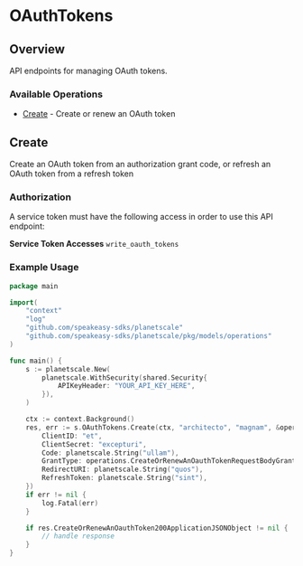 # OAuthTokens

## Overview


<p>API endpoints for managing OAuth tokens.</p>


### Available Operations

* [Create](#create) - Create or renew an OAuth token

## Create


<p>Create an OAuth token from an authorization grant code, or refresh an OAuth token from a refresh token</p>

### Authorization
A service token   must have the following access   in order to use this API endpoint:

**Service Token Accesses**
  `write_oauth_tokens`



### Example Usage

```go
package main

import(
	"context"
	"log"
	"github.com/speakeasy-sdks/planetscale"
	"github.com/speakeasy-sdks/planetscale/pkg/models/operations"
)

func main() {
    s := planetscale.New(
        planetscale.WithSecurity(shared.Security{
            APIKeyHeader: "YOUR_API_KEY_HERE",
        }),
    )

    ctx := context.Background()
    res, err := s.OAuthTokens.Create(ctx, "architecto", "magnam", &operations.CreateOrRenewAnOauthTokenRequestBody{
        ClientID: "et",
        ClientSecret: "excepturi",
        Code: planetscale.String("ullam"),
        GrantType: operations.CreateOrRenewAnOauthTokenRequestBodyGrantTypeEnumRefreshToken,
        RedirectURI: planetscale.String("quos"),
        RefreshToken: planetscale.String("sint"),
    })
    if err != nil {
        log.Fatal(err)
    }

    if res.CreateOrRenewAnOauthToken200ApplicationJSONObject != nil {
        // handle response
    }
}
```
